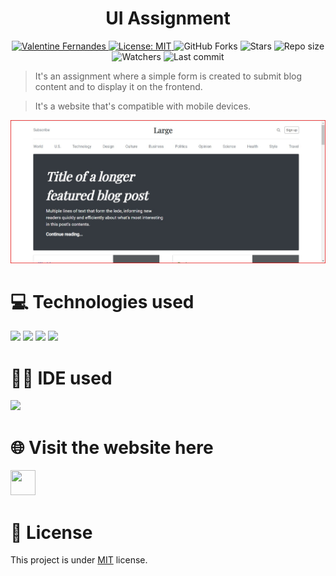 
<h1 align="center">UI Assignment</h1>

<p align="center">	 
   <a href="http://www.linkedin.com/in/valentine-fernandes-75701622b">
      <img alt="Valentine Fernandes" src="https://img.shields.io/badge/-ValentineFernandes-A8A8A8?style=flat&logo=Linkedin&logoColor=white" />
   </a>
  <a href="https://github.com/ValentineFernandes/UI-Assignment/blob/main/License">
    <img alt="License: MIT" src="https://img.shields.io/github/license/ValentineFernandes/UI-Assignment?color=inactive" />
  </a>
  <img alt="GitHub Forks" src="https://img.shields.io/github/forks/ValentineFernandes/UI-Assignment?color=inactive" />
  <img alt="Stars" src= "https://img.shields.io/github/stars/ValentineFernandes/UI-Assignment?color=inactive" />
  <img alt="Repo size" src="https://img.shields.io/github/repo-size/ValentineFernandes/UI-Assignment?color=inactive" />
<img alt= "Watchers" src="https://img.shields.io/github/watchers/ValentineFernandes/UI-Assignment?color=inactive" />
<img alt= "Last commit" src="https://img.shields.io/github/last-commit/ValentineFernandes/UI-Assignment?color=inactive" />
</p>

> It's an assignment where a simple form is created to submit blog content and to display it on the frontend.

> It's a website that's compatible with mobile devices.

<div align="center">
<img width="600" src="https://github.com/ValentineFernandes/ValentineFernandes/blob/main/Portfolio/ui.JPG">
</div>

# 💻 Technologies used
<img src="https://img.shields.io/badge/HTML5-FF3300?style=for-the-badge&logo=html5&logoColor=white">
<img src="https://img.shields.io/badge/CSS3-0066FF?style=for-the-badge&logo=css3&logoColor=white">
<img src="https://img.shields.io/badge/Bootstrap-993399?style=for-the-badge&logo=bootstrap&logoColor=white">
<img src="https://img.shields.io/badge/JavaScript-FFF600?style=for-the-badge&logo=javascript&logoColor=white">

# 👩‍💻 IDE used
<img src="https://img.shields.io/badge/Visual_Studio_Code-0078D4?style=for-the-badge&logo=visual%20studio%20code&logoColor=white">

# 🌐 Visit the website here
<a href="https://valentinefernandes.github.io/UI-Assignment/">  
<img width="40" height="40" src="https://github.com/ValentineFernandes/ValentineFernandes/blob/main/Portfolio/github.png"></a>

# 📕 License
This project is under <a href="https://github.com/ValentineFernandes/UI-Assignment/blob/main/License">MIT</a> license.  
